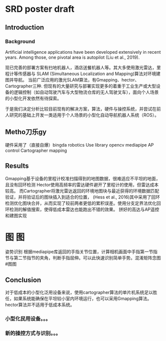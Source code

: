 # SRD poster draft
## Introduction
### Background

Artificial intelligence applications have been developed extensively in recent years.
Among those, one pivotal area is autopilot (Liu et al., 2019).

现已完善的部署方案有扫地机器人，酒店送餐机器人等。其大多使用激光雷达，里程计等传感器与
SLAM (Simultaneous Localization and Mapping)算法对环境建图并导航。
当前广泛应用的激光SLAM算法，有Gmapping、hector、Cartographer三种.
但现有的大量研究与部署实现更多的着重于工业生产或大型设备的逻辑控制（如自动驾驶汽车与大型物流仓库的无人驾驶叉车），面向个人场景的小型化开发依然有待探索。

于是我们决定分析比较目前现有的解决方案，算法，硬件与操控系统，并尝试在前人研究的基础上开发一类适用于个人场景的小型化自动导航机器人系统（ROS）。

## Metho刀乐gy
硬件采用了（直接自爆）bingda robotics
Use library opencv mediapipe 
AP control
Cartographer mapping


## Results
Gmapping基于设备的里程计校准扫描得到的地图数据，很难适应不平坦的地面，且没有回环检测
Hector使用高频率的雷达硬件避开了里程计的使用，但雷达成本较高。
而Cartographer将激光雷达返回的环境地图块与最近获得的环境数据匹配验证，并将验证后的图块插入到适合的位置，
(Hess et al., 2016)其中采用了回环检测优化图块合并，从而实现了较前两者更低的累积误差。使用分支定界法优化回环检测的解值搜索，使得低成本雷达也能跑出不错的效果。
拼好的高达与AP遥控和建图实现
# 图 图

姿势识别
根据mediapipe库返回的手指关节位置，计算相机画面中手指第一节指节与第二节指节的夹角，判断手指屈伸。可以此快速识别简单手势。混淆矩阵念图
#图图


## Conclusion
对于低成本的小型化泛用设备来说，使用cartographer算法的单片机系统足以胜任，如果系统能确保在平坦较小室内环境运行，也可以采用Gmapping算法。hector算法并不适用于低成本系统。
### 小型化民用设备。。。
### 新的操控方式与识别。。。
~~~~
